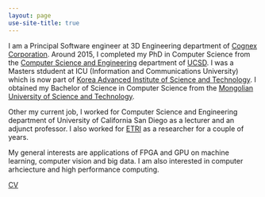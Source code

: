 ```yaml
---
layout: page
use-site-title: true
---
```


I am a Principal Software engineer at 3D Engineering department of [Cognex Corporation](https://www.cognex.com/). Around 2015, I completed my PhD in Computer Science from the [Computer Science and Engineering](https://cse.ucsd.edu/) department of [UCSD](https://www.ucsd.edu). I was a Masters stdudent at ICU (Information and Communications University) which is now part of [Korea Advanced Institute of Science and Technology](http://www.kaist.edu/html/en/index.html). 
I obtained my Bachelor of Science in Computer Science from the [Mongolian University of Science and Technology](http://www.must.edu.mn/eng/). 

Other my current job, I worked for Computer Science and Engineering department of University of California San Diego as a lecturer and an adjunct professor. I also worked for [ETRI](https://www.etri.re.kr/eng/main/main.etri) as a researcher for a couple of years. 

My general interests are applications of FPGA and GPU on machine learning, computer vision and big data.  I am also interested in computer arhciecture and high performance computing. 


[CV]({{janarbek.github.io}}/assets/JanarbekMatai.pdf)

